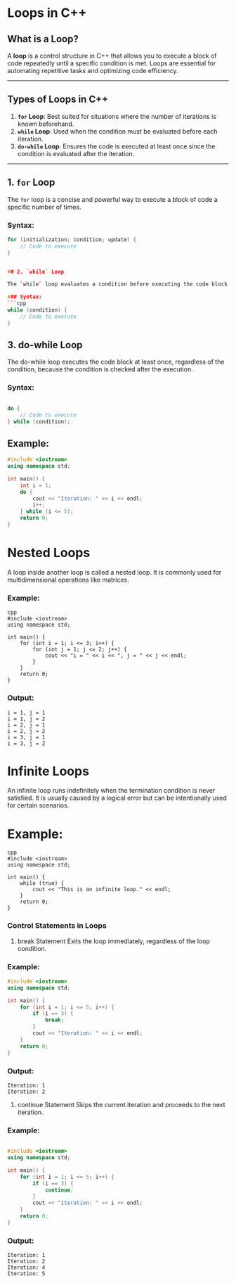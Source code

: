 # Loops in C++

## What is a Loop?

A **loop** is a control structure in C++ that allows you to execute a block of code repeatedly until a specific condition is met. Loops are essential for automating repetitive tasks and optimizing code efficiency.

---

## Types of Loops in C++

1. **`for` Loop**: Best suited for situations where the number of iterations is known beforehand.
2. **`while` Loop**: Used when the condition must be evaluated before each iteration.
3. **`do-while` Loop**: Ensures the code is executed at least once since the condition is evaluated after the iteration.

---

## 1. `for` Loop

The `for` loop is a concise and powerful way to execute a block of code a specific number of times.

### Syntax:
```cpp
for (initialization; condition; update) {
    // Code to execute
}


## 2. `while` Loop

The `while` loop evaluates a condition before executing the code block. It continues looping as long as the condition remains true.

### Syntax:
```cpp
while (condition) {
    // Code to execute
}
```

## 3. do-while Loop
The do-while loop executes the code block at least once, regardless of the condition, because the condition is checked after the execution.

### Syntax:
```cpp

do {
    // Code to execute
} while (condition);
```

## Example:
```cpp
#include <iostream>
using namespace std;

int main() {
    int i = 1;
    do {
        cout << "Iteration: " << i << endl;
        i++;
    } while (i <= 5);
    return 0;
}
```


# Nested Loops
A loop inside another loop is called a nested loop. It is commonly used for multidimensional operations like matrices.

### Example:
```
cpp
#include <iostream>
using namespace std;

int main() {
    for (int i = 1; i <= 3; i++) {
        for (int j = 1; j <= 2; j++) {
            cout << "i = " << i << ", j = " << j << endl;
        }
    }
    return 0;
}
```
### Output:
```
i = 1, j = 1
i = 1, j = 2
i = 2, j = 1
i = 2, j = 2
i = 3, j = 1
i = 3, j = 2
```


# Infinite Loops
An infinite loop runs indefinitely when the termination condition is never satisfied. It is usually caused by a logical error but can be intentionally used for certain scenarios.

# Example:
```
cpp
#include <iostream>
using namespace std;

int main() {
    while (true) {
        cout << "This is an infinite loop." << endl;
    }
    return 0;
}
```

### Control Statements in Loops
1. break Statement
Exits the loop immediately, regardless of the loop condition.

### Example:

```cpp
#include <iostream>
using namespace std;

int main() {
    for (int i = 1; i <= 5; i++) {
        if (i == 3) {
            break;
        }
        cout << "Iteration: " << i << endl;
    }
    return 0;
}
```

### Output:
```
Iteration: 1
Iteration: 2
```

1. continue Statement
Skips the current iteration and proceeds to the next iteration.

### Example:
```cpp

#include <iostream>
using namespace std;

int main() {
    for (int i = 1; i <= 5; i++) {
        if (i == 3) {
            continue;
        }
        cout << "Iteration: " << i << endl;
    }
    return 0;
}
```
### Output:
```
Iteration: 1
Iteration: 2
Iteration: 4
Iteration: 5
```